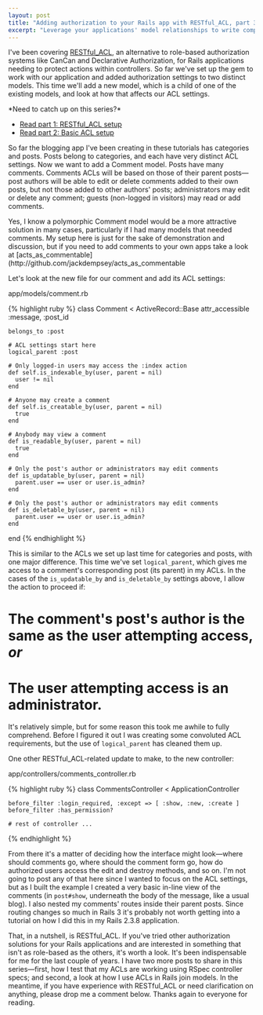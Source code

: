 ```yaml
---
layout: post
title: "Adding authorization to your Rails app with RESTful_ACL, part 3: Parent and child objects"
excerpt: "Leverage your applications' model relationships to write complex, but clean, authorization rules."
---
```


I've been covering [RESTful_ACL](http://github.com/mdarby/restful_acl), an alternative to role-based authorization systems like CanCan and Declarative Authorization, for Rails applications needing to protect actions within controllers. So far we've set up the gem to work with our application and added authorization settings to two distinct models. This time we'll add a new model, which is a child of one of the existing models, and look at how that affects our ACL settings.

<div class="alert alert-info">
*Need to catch up on this series?*
  
* [Read part 1: RESTful_ACL setup](/2010/06/16/authorization-restful-acl-1.html)
* [Read part 2: Basic ACL setup](/2010/06/21/authorization-restful-acl-2.html)
</div>

So far the blogging app I've been creating in these tutorials has categories and posts. Posts belong to categories, and each have very distinct ACL settings. Now we want to add a Comment model. Posts have many comments. Comments ACLs will be based on those of their parent posts&mdash;post authors will be able to edit or delete comments added to their own posts, but not those added to other authors' posts; administrators may edit or delete any comment; guests (non-logged in visitors) may read or add comments.

<div class="alert alert-info">
  <p>Yes, I know a polymorphic Comment model would be a more attractive solution in many cases, particularly if I had many models that needed comments. My setup here is just for the sake of demonstration and discussion, but if you need to add comments to your own apps take a look at [acts_as_commentable](http://github.com/jackdempsey/acts_as_commentable</p)>
</div>

Let's look at the new file for our comment and add its ACL settings:

<div class="box code">
  app/models/comment.rb
</div>

{% highlight ruby %}
  class Comment < ActiveRecord::Base
    attr_accessible :message, :post_id

    belongs_to :post

    # ACL settings start here
    logical_parent :post

    # Only logged-in users may access the :index action
    def self.is_indexable_by(user, parent = nil)
      user != nil
    end

    # Anyone may create a comment
    def self.is_creatable_by(user, parent = nil)
      true
    end

    # Anybody may view a comment
    def is_readable_by(user, parent = nil)
      true
    end

    # Only the post's author or administrators may edit comments
    def is_updatable_by(user, parent = nil)
      parent.user == user or user.is_admin?
    end

    # Only the post's author or administrators may edit comments
    def is_deletable_by(user, parent = nil)
      parent.user == user or user.is_admin?
    end
  end
{% endhighlight %}

This is similar to the ACLs we set up last time for categories and posts, with one major difference. This time we've set `logical_parent`, which gives me access to a comment's corresponding post (its parent) in my ACLs. In the cases of the `is_updatable_by` and `is_deletable_by` settings above, I allow the action to proceed if:

# The comment's post's author is the same as the user attempting access, _or_
# The user attempting access is an administrator.

It's relatively simple, but for some reason this took me awhile to fully comprehend. Before I figured it out I was creating some convoluted ACL requirements, but the use of `logical_parent` has cleaned them up.

One other RESTful_ACL-related update to make, to the new controller:

<div class="code box">
  app/controllers/comments_controller.rb
</div>

{% highlight ruby %}
  class CommentsController < ApplicationController

    before_filter :login_required, :except => [ :show, :new, :create ]
    before_filter :has_permission?
    
    # rest of controller ...
{% endhighlight %}

From there it's a matter of deciding how the interface might look&mdash;where should comments go, where should the comment form go, how do authorized users access the edit and destroy methods, and so on. I'm not going to post any of that here since I wanted to focus on the ACL settings, but as I built the example I created a very basic in-line view of the comments (in `post#show`, underneath the body of the message, like a usual blog). I also nested my comments' routes inside their parent posts. Since routing changes so much in Rails 3 it's probably not worth getting into a tutorial on how I did this in my Rails 2.3.8 application.

That, in a nutshell, is RESTful_ACL. If you've tried other authorization solutions for your Rails applications and are interested in something that isn't as role-based as the others, it's worth a look. It's been indispensable for me for the last couple of years. I have two more posts to share in this series&mdash;first, how I test that my ACLs are working using RSpec controller specs; and second, a look at how I use ACLs in Rails join models. In the meantime, if you have experience with RESTful_ACL or need clarification on anything, please drop me a comment below. Thanks again to everyone for reading.
